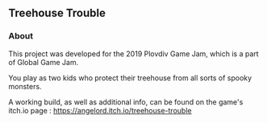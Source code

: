 ## Treehouse Trouble

### About
This project was developed for the 2019 Plovdiv Game Jam, which is a part of Global Game Jam.

You play as two kids who protect their treehouse from all sorts of spooky monsters.

A working build, as well as additional info, can be found on the game's itch.io page : https://angelord.itch.io/treehouse-trouble
